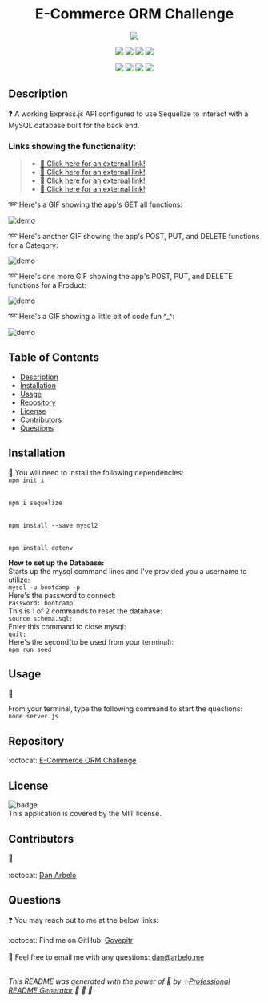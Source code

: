 <h1 align="center"> E-Commerce ORM Challenge </h1>
  
  <p align="center">
    <img src="https://img.shields.io/badge/license-MIT-success" />
  </p>  
  
  <p align="center">
    <img src="https://img.shields.io/github/repo-size/Govepitr/Object-Relational-Mapping-ORM-Challenge?style=plastic" />
    <img src="https://img.shields.io/github/languages/count/Govepitr/Object-Relational-Mapping-ORM-Challenge?style=plastic" />
    <img src="https://img.shields.io/github/languages/top/Govepitr/Object-Relational-Mapping-ORM-Challenge?style=plastic" />
    <img src="https://img.shields.io/github/last-commit/Govepitr/Object-Relational-Mapping-ORM-Challenge?style=plastic" />
  </p>

   <p align="center">
    <img src="https://img.shields.io/badge/Javascript-yellow" />    
    <img src="https://img.shields.io/badge/-Node.js-green" />
    <img src="https://img.shields.io/badge/-SQL-blue" />
    <img src="https://img.shields.io/badge/-Screencastify-red" />    
  </p>
  
  ## Description
  ❓ A working Express.js API configured to use Sequelize to interact with a MySQL database built for the back end.

  ### Links showing the functionality:
  > - [:movie_camera: Click here for an external link!]()
  > - [:movie_camera: Click here for an external link!]()
  > - [:movie_camera: Click here for an external link!]()
  > - [:movie_camera: Click here for an external link!]()



  :loop: Here's a GIF showing the app's GET all functions:

  ![demo]()
  
  :loop: Here's another GIF showing the app's POST, PUT, and DELETE functions for a Category:

  ![demo]()

  :loop: Here's one more GIF showing the app's POST, PUT, and DELETE functions for a Product:

  ![demo]()

  :loop: Here's a GIF showing a little bit of code fun ^_^:

  ![demo]()






  ## Table of Contents
  - [Description](#description)
  - [Installation](#installation)
  - [Usage](#usage)
  - [Repository](#repository)
  - [License](#license)
  - [Contributors](#contributors)  
  - [Questions](#questions)

  ## Installation
  🚨 You will need to install the following dependencies:
  <br /> `npm init i` <br />

  <br /> `npm i sequelize` <br />

  <br /> `npm install --save mysql2` <br />

  <br /> `npm install dotenv` <br />
  
  **How to set up the Database:**
  <br />
  Starts up the mysql command lines and I've provided you a username to utilize:
  <br />
  `mysql -u bootcamp -p`
  <br />
  Here's the password to connect:
  <br />
  `Password: bootcamp`
  <br />
  This is 1 of 2 commands to reset the database:
  <br />
  `source schema.sql;`
  <br />
  Enter this command to close mysql:
  <br />
  `quit;`
  <br/>
  Here's the second(to be used from your terminal):
  <br />
  `npm run seed`
  <br />

  
  ## Usage
  🚀<br/>
  
   From your terminal, type the following command to start the questions:
   <br />
   `node server.js`

  ## Repository
  :octocat: [E-Commerce ORM Challenge](Object-Relational-Mapping-ORM-Challenge)

  ## License
  ![badge](https://img.shields.io/badge/license-MIT-success)
  <br />
  This application is covered by the MIT license.

  ## Contributors
  👥 <br />
  <br/>
  :octocat: [Dan Arbelo](https://github.com/govepitr)<br />

  
  

  ## Questions
  :question: You may reach out to me at the below links:<br />
    <br />
    :octocat: Find me on GitHub: [Govepitr](https://github.com/Govepitr)<br />
    <br />
    📜 Feel free to email me with any questions: dan@arbelo.me<br /><br />

  _This README was generated with the power of 💞 by ✨[Professional README Generator](https://github.com/Govepitr/ProfessionalREADMEGenerator) 🤘 🤘 🤘_